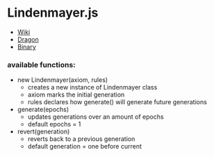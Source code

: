 # Lindenmayer.js
* [Wiki](https://en.wikipedia.org/wiki/L-system)
* [Dragon](https://htmlpreview.github.io/?https://github.com/EthanThatOneKid/math/blob/master/lindenmayer/dragon/index.html)
* [Binary](https://htmlpreview.github.io/?https://github.com/EthanThatOneKid/math/blob/master/lindenmayer/binary/index.html)

<h3>available functions:</h3>

<ul>

  <li>
    new Lindenmayer(axiom, rules)
    <ul>
      <li>creates a new instance of Lindenmayer class</li>
      <li>axiom marks the initial generation</li>
      <li>rules declares how generate() will generate future generations</li>
    </ul>
  </li>

  <li>
    generate(epochs)
    <ul>
      <li>updates generations over an amount of epochs</li>
      <li>default epochs = 1</li>
    </ul>
  </li>

  <li>
    revert(generation)
    <ul>
      <li>reverts back to a previous generation</li>
      <li>default generation = one before current</li>
    </ul>
  </li>

</ul>
